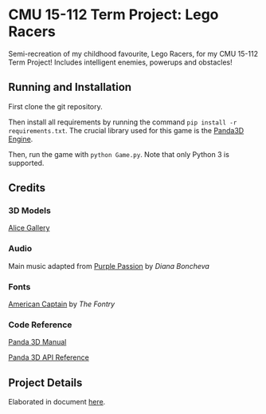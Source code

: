 # CMU 15-112 Term Project: Lego Racers

Semi-recreation of my childhood favourite, Lego Racers, for my CMU 15-112 Term Project!
Includes intelligent enemies, powerups and obstacles!

## Running and Installation
First clone the git repository.

Then install all requirements by running the command `pip install -r requirements.txt`. The crucial library used for this game is the [Panda3D Engine](https://www.panda3d.org).

Then, run the game with `python Game.py`. Note that only Python 3 is supported.

## Credits
### 3D Models
[Alice Gallery](http://alice.org/pandagallery/index.html)

### Audio
Main music adapted from [Purple Passion](https://www.youtube.com/watch?v=ERbmI4_x1Xc) by *Diana Boncheva*

### Fonts
[American Captain](https://www.fontspace.com/the-fontry/american-captain) by *The Fontry*

### Code Reference
[Panda 3D Manual](https://www.panda3d.org/manual/)

[Panda 3D API Reference](https://www.panda3d.org/reference/python/index.html)

## Project Details
Elaborated in document [here](ProjectProposal.md).
